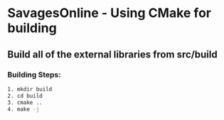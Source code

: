 # SavagesOnline - Using CMake for building

## Build all of the external libraries from src/build

### Building Steps:

```zsh
1. mkdir build
2. cd build
3. cmake ..
4. make -j
```
